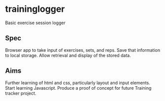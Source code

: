 # traininglogger
Basic exercise session logger

## Spec
Browser app to take input of exercises, sets, and reps. 
Save that information to local storage.
Allow retrieval and display of the stored data.

## Aims
Further learning of html and css, particularly layout and input elements.
Start learning Javascript.
Produce a proof of concept for future Training tracker project.